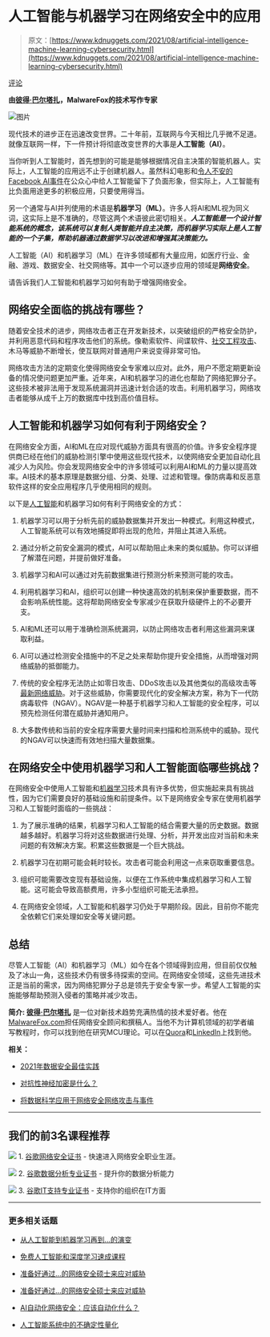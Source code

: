 # 人工智能与机器学习在网络安全中的应用

> 原文：[https://www.kdnuggets.com/2021/08/artificial-intelligence-machine-learning-cybersecurity.html](https://www.kdnuggets.com/2021/08/artificial-intelligence-machine-learning-cybersecurity.html)

[评论](#comments)

**由[彼得·巴尔塔扎](https://www.linkedin.com/in/peter-baltazar-858b97201/)，MalwareFox的技术写作专家**

![图片](../Images/4f11da8d9df4bdf138584f6bb9754ed2.png)

现代技术的进步正在迅速改变世界。二十年前，互联网与今天相比几乎微不足道。就像互联网一样，下一件预计将彻底改变世界的大事是**人工智能（AI）**。

当你听到人工智能时，首先想到的可能是能够根据情况自主决策的智能机器人。实际上，人工智能的应用远不止于创建机器人。虽然科幻电影和[令人不安的Facebook AI事件](https://www.firstpost.com/tech/news-analysis/facebook-researchers-shut-down-ai-bots-that-started-speaking-in-a-language-unintelligible-to-humans-3876197.html)在公众心中给人工智能留下了负面形象，但实际上，人工智能有比负面用途更多的积极应用，只要使用得当。

另一个通常与AI并列使用的术语是**机器学习（ML）**。许多人将AI和ML视为同义词，这实际上是不准确的，尽管这两个术语彼此密切相关。***人工智能是一个设计智能系统的概念，该系统可以复制人类智能并自主决策，而机器学习实际上是人工智能的一个子集，帮助机器通过数据学习以改进和增强其决策能力。***

人工智能（AI）和机器学习（ML）在许多领域都有大量应用，如医疗行业、金融、游戏、数据安全、社交网络等。其中一个可以逐步应用的领域是**网络安全**。

请告诉我们人工智能和机器学习如何有助于增强网络安全。

## 网络安全面临的挑战有哪些？

随着安全技术的进步，网络攻击者正在开发新技术，以突破组织的严格安全防护，并利用恶意代码和程序攻击他们的系统。像勒索软件、间谍软件、[社交工程攻击](https://www.viruspup.com/kb/social-engineering-attack-guide.html)、木马等威胁不断增长，使互联网对普通用户来说变得非常可怕。

网络攻击方法的定期变化使得网络安全专家难以应对。此外，用户不愿定期更新设备的情况使问题更加严重。近年来，AI和机器学习的进化也帮助了网络犯罪分子。这些技术被非法用于发现系统漏洞并迅速计划合适的攻击。利用机器学习，网络攻击者能够从成千上万的数据库中找到高价值目标。

## 人工智能和机器学习如何有利于网络安全？

在网络安全方面，AI和ML在应对现代威胁方面具有很高的价值。许多安全程序提供商已经在他们的威胁检测引擎中使用这些现代技术，以使网络安全更加自动化且减少人为风险。你会发现网络安全中的许多领域可以利用AI和ML的力量以提高效率。AI技术的基本原理是数据分组、分类、处理、过滤和管理。像防病毒和反恶意软件这样的安全应用程序几乎使用相同的规则。

以下是[人工智能](/2017/04/brief-history-artificial-intelligence.html)和机器学习如何有利于网络安全的方式：

1.  机器学习可以用于分析先前的威胁数据集并开发出一种模式。利用这种模式，人工智能系统可以有效地捕捉即将出现的危险，并阻止其进入系统。

1.  通过分析之前安全漏洞的模式，AI可以帮助阻止未来的类似威胁。你可以详细了解潜在问题，并提前做好准备。

1.  机器学习和AI可以通过对先前数据集进行预测分析来预测可能的攻击。

1.  利用机器学习和AI，组织可以创建一种快速高效的机制来保护重要数据，而不会影响系统性能。这将帮助网络安全专家减少在获取升级硬件上的不必要开支。

1.  AI和ML还可以用于准确检测系统漏洞，以防止网络攻击者利用这些漏洞来谋取利益。

1.  AI可以通过检测安全措施中的不足之处来帮助你提升安全措施，从而增强对网络威胁的抵御能力。

1.  传统的安全程序无法防止如零日攻击、DDoS攻击以及其他类似的高级攻击等[最新网络威胁](https://www.malwarefox.com/latest-virus-threats/)。对于这些威胁，你需要现代化的安全解决方案，称为下一代防病毒软件（NGAV）。NGAV是一种基于机器学习和人工智能的安全程序，可以预先检测任何潜在威胁并通知用户。

1.  大多数传统和当前的安全程序需要大量时间来扫描和检测系统中的威胁。现代的NGAV可以快速而有效地扫描大量数据集。

## 在网络安全中使用机器学习和人工智能面临哪些挑战？

在网络安全中使用人工智能和[机器学习](/2017/11/getting-started-machine-learning-one-hour.html)技术具有许多优势，但实施起来具有挑战性，因为它们需要良好的基础设施和前提条件。以下是网络安全专家在使用机器学习和人工智能时面临的一些挑战：

1.  为了展示准确的结果，机器学习和人工智能的结合需要大量的历史数据。数据越多越好。机器学习将对这些数据进行处理、分析，并开发出应对当前和未来问题的有效解决方案。积累这些数据是一个巨大挑战。

1.  机器学习在初期可能会耗时较长。攻击者可能会利用这一点来窃取重要信息。

1.  组织可能需要改变现有基础设施，以便在工作系统中集成机器学习和人工智能。这可能会导致高额费用，许多小型组织可能无法承担。

1.  在网络安全领域，人工智能和机器学习仍处于早期阶段。因此，目前你不能完全依赖它们来处理如安全等关键问题。

## 总结

尽管人工智能（AI）和机器学习（ML）如今在各个领域得到应用，但目前仅仅触及了冰山一角，这些技术仍有很多待探索的空间。在网络安全领域，这些先进技术正是当前的需求，因为网络犯罪分子总是领先于安全专家一步。希望人工智能的实施能够帮助预测入侵者的策略并减少攻击。

**简介: [彼得·巴尔塔扎](https://www.linkedin.com/in/peter-baltazar-858b97201/)** 是一位对新技术趋势充满热情的技术爱好者。他在[MalwareFox.com](http://MalwareFox.com)担任网络安全顾问和撰稿人。当他不为计算机领域的初学者编写教程时，你可以找到他在研究MCU理论。可以在[Quora](https://www.quora.com/profile/Peter-Baltazar-4)和[LinkedIn](https://www.linkedin.com/in/peter-baltazar-858b97201/)上找到他。

**相关：**

+   [2021年数据安全最佳实践](/2021/06/7-data-security-best-practices-2021.html)

+   [对抗性神经加密是什么？](/2021/04/adversarial-neural-cryptography.html)

+   [将数据科学应用于网络安全网络攻击与事件](/2019/09/applying-data-science-cybersecurity-network-attacks-events.html)

* * *

## 我们的前3名课程推荐

![](../Images/0244c01ba9267c002ef39d4907e0b8fb.png) 1\. [谷歌网络安全证书](https://www.kdnuggets.com/google-cybersecurity) - 快速进入网络安全职业生涯。

![](../Images/e225c49c3c91745821c8c0368bf04711.png) 2\. [谷歌数据分析专业证书](https://www.kdnuggets.com/google-data-analytics) - 提升你的数据分析能力

![](../Images/0244c01ba9267c002ef39d4907e0b8fb.png) 3\. [谷歌IT支持专业证书](https://www.kdnuggets.com/google-itsupport) - 支持你的组织在IT方面

* * *

### 更多相关话题

+   [从人工智能到机器学习再到…的演变](https://www.kdnuggets.com/2022/08/evolution-artificial-intelligence-machine-learning-data-science.html)

+   [免费人工智能和深度学习速成课程](https://www.kdnuggets.com/2022/07/free-artificial-intelligence-deep-learning-crash-course.html)

+   [准备好通过…的网络安全硕士来应对威胁](https://www.kdnuggets.com/2022/07/baypath-prepared-manage-threat-ms-cybersecurity.html)

+   [准备好通过…的网络安全硕士来应对威胁](https://www.kdnuggets.com/2022/12/baypath-prepared-manage-threat-ms-cybersecurity.html)

+   [AI自动化网络安全：应该自动化什么？](https://www.kdnuggets.com/ai-automated-cybersecurity-what-to-automate)

+   [人工智能系统中的不确定性量化](https://www.kdnuggets.com/2022/04/uncertainty-quantification-artificial-intelligencebased-systems.html)
